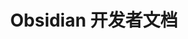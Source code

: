 ---
  layout: home
  title: Obsidian 开发者文档
  hero:
    image: 
      src: /logo.svg
      alt: Obsidian
    name: Obsidian
    text: 开发者文档
    tagline: 基于Obsidian官方开发者文档翻译，包括插件和主题开发两部分，方便使用查阅。
    actions:
    - theme: brand
      text: 开始使用
      link: /zh/home
    - theme: alt
      text: 官网文档
      link: https://docs.obsidian.md/Home
    - theme: alt
      text: GitHub
      link: https://github.com/Raistlind/obsidian-dev-docs-zh.git
  features:
  - title: 插件开发
    details: 包括编辑器、UI、发布方法以及相关案例。
    link: /zh/home
    linkText: 了解更多
  - title: 主题开发
    details: 包括Obsidian应用主题开发和Publish网站主题开发。
    link: /zh/home
    linkText: 了解更多
  - title: API参考
    details: 包括CSS变量、TypeScript API。(翻译计划待定，考虑到文字并不多，也许直接看原文更准确)
    

---